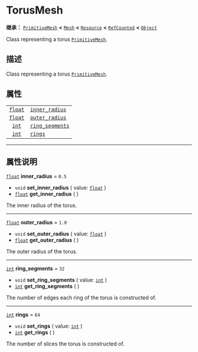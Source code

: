 <!-- ⚠ 请勿编辑本文件 ⚠ -->
<!-- 本文档使用脚本从 WeDot 引擎源码仓库生成。 -->
<!-- 生成脚本：https://github.com/WeDot-Engine/WeDot/tree/master/doc/tools/make_md.py； -->
<!-- 原文件：https://github.com/WeDot-Engine/WeDot/tree/master/doc/classes/TorusMesh.xml。 -->

<div id="_class_torusmesh"></div>

# TorusMesh

**继承：** [`PrimitiveMesh`](class_primitivemesh.md) **<** [`Mesh`](class_mesh.md) **<** [`Resource`](class_resource.md) **<** [`RefCounted`](class_refcounted.md) **<** [`Object`](class_object.md)

Class representing a torus [`PrimitiveMesh`](class_primitivemesh.md).

## 描述

Class representing a torus [`PrimitiveMesh`](class_primitivemesh.md).

## 属性

|||
|:-:|:--|
| [`float`](class_float.md) | [`inner_radius`](class_torusmesh.md#class_torusmesh_property_inner_radius)   | ``0.5`` |
| [`float`](class_float.md) | [`outer_radius`](class_torusmesh.md#class_torusmesh_property_outer_radius)   | ``1.0`` |
| [`int`](class_int.md)     | [`ring_segments`](class_torusmesh.md#class_torusmesh_property_ring_segments) | ``32``  |
| [`int`](class_int.md)     | [`rings`](class_torusmesh.md#class_torusmesh_property_rings)                 | ``64``  |

<!-- rst-class:: classref-section-separator -->

---

## 属性说明

<div id="_class_torusmesh_property_inner_radius"></div>

[`float`](class_float.md) **inner_radius** = ``0.5`` <div id="class_torusmesh_property_inner_radius"></div>

- `void` **set_inner_radius** ( value: [`float`](class_float.md) )
- [`float`](class_float.md) **get_inner_radius** ( )

The inner radius of the torus.

<!-- rst-class:: classref-item-separator -->

---

<div id="_class_torusmesh_property_outer_radius"></div>

[`float`](class_float.md) **outer_radius** = ``1.0`` <div id="class_torusmesh_property_outer_radius"></div>

- `void` **set_outer_radius** ( value: [`float`](class_float.md) )
- [`float`](class_float.md) **get_outer_radius** ( )

The outer radius of the torus.

<!-- rst-class:: classref-item-separator -->

---

<div id="_class_torusmesh_property_ring_segments"></div>

[`int`](class_int.md) **ring_segments** = ``32`` <div id="class_torusmesh_property_ring_segments"></div>

- `void` **set_ring_segments** ( value: [`int`](class_int.md) )
- [`int`](class_int.md) **get_ring_segments** ( )

The number of edges each ring of the torus is constructed of.

<!-- rst-class:: classref-item-separator -->

---

<div id="_class_torusmesh_property_rings"></div>

[`int`](class_int.md) **rings** = ``64`` <div id="class_torusmesh_property_rings"></div>

- `void` **set_rings** ( value: [`int`](class_int.md) )
- [`int`](class_int.md) **get_rings** ( )

The number of slices the torus is constructed of.

[^virtual]: 本方法通常需要用户覆盖才能生效。
[^const]: 本方法无副作用，不会修改该实例的任何成员变量。
[^vararg]: 本方法除了能接受在此处描述的参数外，还能够继续接受任意数量的参数。
[^constructor]: 本方法用于构造某个类型。
[^static]: 调用本方法无需实例，可直接使用类名进行调用。
[^operator]: 本方法描述的是使用本类型作为左操作数的有效运算符。
[^bitfield]: 这个值是由下列位标志构成位掩码的整数。
[^void]: 无返回值。
